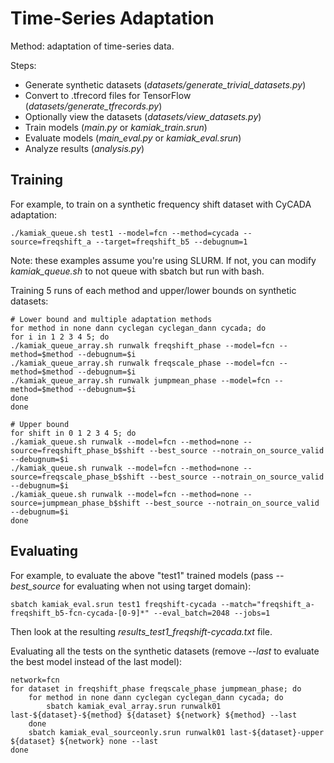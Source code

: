# Time-Series Adaptation

Method: adaptation of time-series data.

Steps:

- Generate synthetic datasets (*datasets/generate_trivial_datasets.py*)
- Convert to .tfrecord files for TensorFlow (*datasets/generate_tfrecords.py*)
- Optionally view the datasets (*datasets/view_datasets.py*)
- Train models (*main.py* or *kamiak_train.srun*)
- Evaluate models (*main_eval.py* or *kamiak_eval.srun*)
- Analyze results (*analysis.py*)

## Training
For example, to train on a synthetic frequency shift dataset with CyCADA
adaptation:

    ./kamiak_queue.sh test1 --model=fcn --method=cycada --source=freqshift_a --target=freqshift_b5 --debugnum=1

Note: these examples assume you're using SLURM. If not, you can modify *kamiak_queue.sh* to not queue with sbatch but run with bash.

Training 5 runs of each method and upper/lower bounds on synthetic datasets:

    # Lower bound and multiple adaptation methods
    for method in none dann cyclegan cyclegan_dann cycada; do
    for i in 1 2 3 4 5; do
    ./kamiak_queue_array.sh runwalk freqshift_phase --model=fcn --method=$method --debugnum=$i
    ./kamiak_queue_array.sh runwalk freqscale_phase --model=fcn --method=$method --debugnum=$i
    ./kamiak_queue_array.sh runwalk jumpmean_phase --model=fcn --method=$method --debugnum=$i
    done
    done

    # Upper bound
    for shift in 0 1 2 3 4 5; do
    ./kamiak_queue.sh runwalk --model=fcn --method=none --source=freqshift_phase_b$shift --best_source --notrain_on_source_valid --debugnum=$i
    ./kamiak_queue.sh runwalk --model=fcn --method=none --source=freqscale_phase_b$shift --best_source --notrain_on_source_valid --debugnum=$i
    ./kamiak_queue.sh runwalk --model=fcn --method=none --source=jumpmean_phase_b$shift --best_source --notrain_on_source_valid --debugnum=$i
    done

## Evaluating
For example, to evaluate the above "test1" trained models (pass *--best_source*
for evaluating when not using target domain):

    sbatch kamiak_eval.srun test1 freqshift-cycada --match="freqshift_a-freqshift_b5-fcn-cycada-[0-9]*" --eval_batch=2048 --jobs=1

Then look at the resulting *results_test1_freqshift-cycada.txt* file.

Evaluating all the tests on the synthetic datasets (remove *--last* to evaluate
the best model instead of the last model):

    network=fcn
    for dataset in freqshift_phase freqscale_phase jumpmean_phase; do
        for method in none dann cyclegan cyclegan_dann cycada; do
            sbatch kamiak_eval_array.srun runwalk01 last-${dataset}-${method} ${dataset} ${network} ${method} --last
        done
        sbatch kamiak_eval_sourceonly.srun runwalk01 last-${dataset}-upper ${dataset} ${network} none --last
    done
